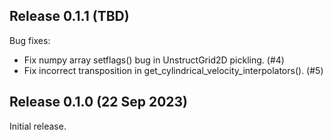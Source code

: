 Release 0.1.1 (TBD)
-------------------

Bug fixes:
* Fix numpy array setflags() bug in UnstructGrid2D pickling. (#4)
* Fix incorrect transposition in get_cylindrical_velocity_interpolators(). (#5)


Release 0.1.0 (22 Sep 2023)
---------------------------

Initial release.
